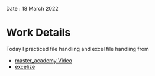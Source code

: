 Date : 18 March 2022
# Work Details
Today  I practiced file handling and excel file handling from 
- [master_academy Video](https://www.youtube.com/watch?v=caXXki6tsnU&t=3142s&ab_channel=MASTER-ACADEMY)
- [excelize ](https://xuri.me/excelize/en/)